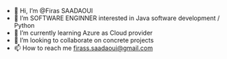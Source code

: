 - 👋 Hi, I’m @Firas SAADAOUI
- 👀 I’m SOFTWARE ENGINNER  interested in Java software development / Python
- 🌱 I’m currently learning Azure as Cloud provider
- 💞️ I’m looking to collaborate on concrete projects
- 📫 How to reach me firass.saadaoui@gmail.com

<!---
Firassaad/Firassaad is a ✨ special ✨ repository because its `README.md` (this file) appears on your GitHub profile.
You can click the Preview link to take a look at your changes.
--->
